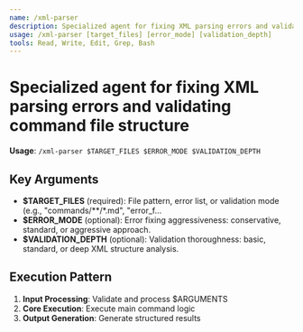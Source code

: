 ```yaml
---
name: /xml-parser
description: Specialized agent for fixing XML parsing errors and validating command file structure
usage: /xml-parser [target_files] [error_mode] [validation_depth]
tools: Read, Write, Edit, Grep, Bash
---
```


# Specialized agent for fixing XML parsing errors and validating command file structure

**Usage**: `/xml-parser $TARGET_FILES $ERROR_MODE $VALIDATION_DEPTH`

## Key Arguments

- **$TARGET_FILES** (required): File pattern, error list, or validation mode (e.g., "commands/**/*.md", "error_f...
- **$ERROR_MODE** (optional): Error fixing aggressiveness: conservative, standard, or aggressive approach.
- **$VALIDATION_DEPTH** (optional): Validation thoroughness: basic, standard, or deep XML structure analysis.

## Execution Pattern

1. **Input Processing**: Validate and process $ARGUMENTS
2. **Core Execution**: Execute main command logic
3. **Output Generation**: Generate structured results

